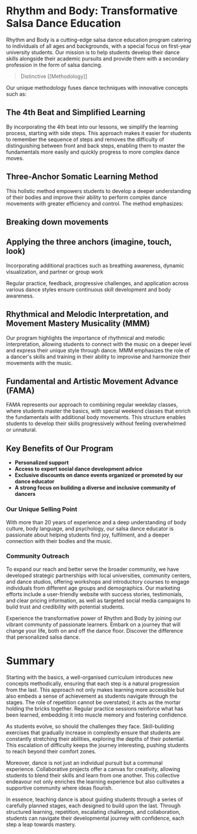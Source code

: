 # Rhythm and Body: Transformative Salsa Dance Education

Rhythm and Body is a cutting-edge salsa dance education program catering to individuals of all ages and backgrounds, with a special focus on first-year university students. Our mission is to help students develop their dance skills alongside their academic pursuits and provide them with a secondary profession in the form of salsa dancing.

> Distinctive [[Methodology]] 
   
Our unique methodology fuses dance techniques with innovative concepts such as:

## The 4th Beat and Simplified Learning

By incorporating the 4th beat into our lessons, we simplify the learning process, starting with side steps. This approach makes it easier for students to remember the sequence of steps and removes the difficulty of distinguishing between front and back steps, enabling them to master the fundamentals more easily and quickly progress to more complex dance moves.

## Three-Anchor Somatic Learning Method

This holistic method empowers students to develop a deeper understanding of their bodies and improve their ability to perform complex dance movements with greater efficiency and control. The method emphasizes:

## Breaking down movements
## Applying the three anchors (imagine, touch, look)

Incorporating additional practices such as breathing awareness, dynamic visualization, and partner or group work

Regular practice, feedback, progressive challenges, and application across various dance styles ensure continuous skill development and body awareness.

## Rhythmical and Melodic Interpretation, and Movement Mastery Musicality (MMM)

Our program highlights the importance of rhythmical and melodic interpretation, allowing students to connect with the music on a deeper level and express their unique style through dance. MMM emphasizes the role of a dancer's skills and training in their ability to improvise and harmonize their movements with the music.

## Fundamental and Artistic Movement Advance (FAMA)

FAMA represents our approach to combining regular weekday classes, where students master the basics, with special weekend classes that enrich the fundamentals with additional body movements. This structure enables students to develop their skills progressively without feeling overwhelmed or unnatural.

## Key Benefits of Our Program

- **Personalized support**
- **Access to expert social dance development advice**
- **Exclusive discounts on dance events organized or promoted by our dance educator**
- **A strong focus on building a diverse and inclusive community of dancers**
  
### Our Unique Selling Point

With more than 20 years of experience and a deep understanding of body culture, body language, and psychology, our salsa dance educator is passionate about helping students find joy, fulfilment, and a deeper connection with their bodies and the music.

### Community Outreach

To expand our reach and better serve the broader community, we have developed strategic partnerships with local universities, community centers, and dance studios, offering workshops and introductory courses to engage individuals from different age groups and demographics. Our marketing efforts include a user-friendly website with success stories, testimonials, and clear pricing information, as well as targeted social media campaigns to build trust and credibility with potential students.

Experience the transformative power of Rhythm and Body by joining our vibrant community of passionate learners. Embark on a journey that will change your life, both on and off the dance floor. Discover the difference that personalized salsa dance.

# Summary

Starting with the basics, a well-organised curriculum introduces new concepts methodically, ensuring that each step is a natural progression from the last. This approach not only makes learning more accessible but also embeds a sense of achievement as students navigate through the stages. The role of repetition cannot be overstated; it acts as the mortar holding the bricks together. Regular practice sessions reinforce what has been learned, embedding it into muscle memory and fostering confidence.

As students evolve, so should the challenges they face. Skill-building exercises that gradually increase in complexity ensure that students are constantly stretching their abilities, exploring the depths of their potential. This escalation of difficulty keeps the journey interesting, pushing students to reach beyond their comfort zones.

Moreover, dance is not just an individual pursuit but a communal experience. Collaborative projects offer a canvas for creativity, allowing students to blend their skills and learn from one another. This collective endeavour not only enriches the learning experience but also cultivates a supportive community where ideas flourish.

In essence, teaching dance is about guiding students through a series of carefully planned stages, each designed to build upon the last. Through structured learning, repetition, escalating challenges, and collaboration, students can navigate their developmental journey with confidence, each step a leap towards mastery.